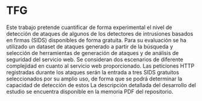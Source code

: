 # TFG
Este trabajo pretende cuantificar de forma experimental el nivel de detección de ataques de algunos de los detectores de intrusiones basados en firmas (SIDS) disponibles de forma gratuita. Para su evaluación se ha utilizado un dataset de ataques generado a partir de la búsqueda y selección de herramientas de generación de ataques y de análisis de seguridad del servicio web. Se consideran dos escenarios de diferente complejidad en cuanto al servicio web proporcionado. Las peticiones HTTP registradas durante los ataques serán la entrada a tres SIDS gratuitos seleccionados por su amplio uso, de forma que se podrá determinar la capacidad de detección de estos
La descripción detallada del desarrollo del estudio se encuentra disponible en la memoria PDF del repositorio.
